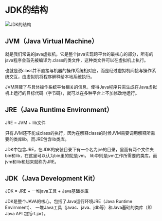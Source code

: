 # JDK的结构
![JDK的结构](https://blog.jdk8.akira.ink/images/jdk.jpg)

## JVM（Java Virtual Machine）
就是我们常说的java虚拟机，它是整个java实现跨平台的最核心的部分，所有的java程序会首先被编译为.class的类文件，这种类文件可以在虚拟机上执行。

也就是说class并不直接与机器的操作系统相对应，而是经过虚拟机间接与操作系统交互，由虚拟机将程序解释给本地系统执行。

JVM屏蔽了与具体操作系统平台相关的信息，使得Java程序只需生成在Java虚拟机上运行的目标代码（字节码），就可以在多种平台上不加修改地运行。

## JRE（Java Runtime Environment）
JRE = JVM + lib文件

只有JVM还不能成class的执行，因为在解释class的时候JVM需要调用解释所需要的类库lib，而JRE包含lib类库。

JDK中包含JRE，在JDK的安装目录下有一个名为jre的目录，里面有两个文件夹bin和lib，在这里可以认为bin里的就是jvm。
lib中则是jvm工作所需要的类库，而jvm和lib和起来就称为JRE。

## JDK（Java Development Kit）
JDK = JRE + 一堆java工具 + Java基础类库

JDK是整个JAVA的核心，包括了Java运行环境JRE（Java Runtime Envirnment）、
一堆Java工具（javac、java、jdb等）和Java基础的类库（即Java API 包括rt.jar）。